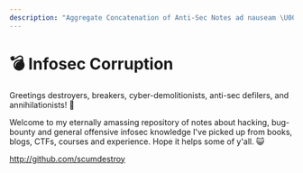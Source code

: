 ```yaml
---
description: "Aggregate Concatenation of Anti-Sec Notes ad nauseam \U0001F3F4                                                                             by Jann Moon \U0001F318"
---
```


# 💣 Infosec Corruption

Greetings destroyers, breakers, cyber-demolitionists, anti-sec defilers,  and annihilationists!  🙏

Welcome to my eternally amassing repository of notes about hacking, bug-bounty and general offensive infosec knowledge I've picked up from books, blogs, CTFs, courses and experience. Hope it helps some of y'all.  😺



http://github.com/scumdestroy

